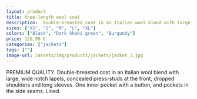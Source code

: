 ```yaml
---
layout: product
title: Knee-length wool coat
description:  Double-breasted coat in an Italian wool blend with large, wide notch lapels.
sizes: ["XS", "S", "M", "L", "XL"]
colors: ["Black", "Dark khaki green", "Burgundy"]
price: 129,99 €
categories: ["jackets"]
tags: [""]
image-url: /assets/img/products/jackets/jacket_3.jpg
---
```

PREMIUM QUALITY. Double-breasted coat in an Italian wool blend with large, wide notch lapels, concealed press-studs at the front, dropped shoulders and long sleeves. One inner pocket with a button, and pockets in the side seams. Lined.